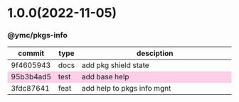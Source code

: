 <a name="1.0.0"></a>
# 1.0.0(2022-11-05)
### @ymc/pkgs-info
<table><thead><tr><th>commit</th><th>type</th><th style="width:80%">desciption</th></tr></thead><tbody><tr><td><a title="docs(core): add pkg shield state&#10;&#10;update lin,tes state in readme.md&#10;update banner in dist&#10;&#10;generated by ymc@robot" hrel="https://github.com/ymc-github/js-idea/commit/d9f460594390483558cbbb639b31252e81144fc0"> 9f4605943 </a></td>
<td>docs</td>
<td>add pkg shield state</td></tr>
<tr style="background-color:#fdcee8;" ><td><a title="test(core): add base help&#10;&#10;to keep zero error,warn&#10;to keep package.json to be not-modified&#10;&#10;generated by ymc@robot" hrel="https://github.com/ymc-github/js-idea/commit/295b3b4ad53a8d6b99d123285a3681dd55babb94"> 95b3b4ad5 </a></td>
<td>test</td>
<td>add base help</td></tr>
<tr><td><a title="feat(core): add help to pkgs info mgnt&#10;&#10;to keep zero error,warn&#10;to keep package.json to be not-modified&#10;&#10;generated by ymc@robot" hrel="https://github.com/ymc-github/js-idea/commit/03fdc87641e01b3e408b7c89d2b92a7d5ebffe97"> 3fdc87641 </a></td>
<td>feat</td>
<td>add help to pkgs info mgnt</td></tr></tbody></table>